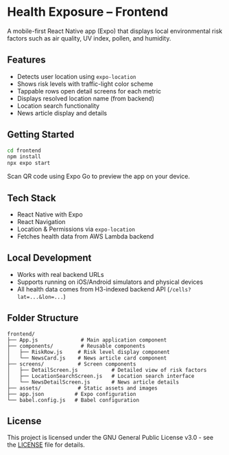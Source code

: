 # Health Exposure – Frontend

A mobile-first React Native app (Expo) that displays local environmental risk factors such as air quality, UV index, pollen, and humidity.

## Features

- Detects user location using `expo-location`
- Shows risk levels with traffic-light color scheme
- Tappable rows open detail screens for each metric
- Displays resolved location name (from backend)
- Location search functionality
- News article display and details

## Getting Started

```bash
cd frontend
npm install
npx expo start
```

Scan QR code using Expo Go to preview the app on your device.

## Tech Stack

- React Native with Expo
- React Navigation
- Location & Permissions via `expo-location`
- Fetches health data from AWS Lambda backend

## Local Development

- Works with real backend URLs
- Supports running on iOS/Android simulators and physical devices
- All health data comes from H3-indexed backend API (`/cells?lat=...&lon=...`)

## Folder Structure

```
frontend/
├── App.js              # Main application component
├── components/         # Reusable components
│   ├── RiskRow.js     # Risk level display component
│   └── NewsCard.js    # News article card component
├── screens/           # Screen components
│   ├── DetailScreen.js           # Detailed view of risk factors
│   ├── LocationSearchScreen.js   # Location search interface
│   └── NewsDetailScreen.js       # News article details
├── assets/            # Static assets and images
├── app.json          # Expo configuration
└── babel.config.js   # Babel configuration
```

## License

This project is licensed under the GNU General Public License v3.0 - see the [LICENSE](../LICENSE) file for details.